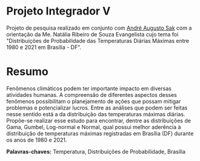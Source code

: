 # Projeto Integrador V

Projeto de pesquisa realizado em conjunto com [André Augusto Sak](https://github.com/AndreSak) com a orientação da Me. Natália Ribeiro de Souza Evangelista cujo tema foi "Distribuições de Probabilidade das Temperaturas Diárias Máximas entre 1980 e 2021 em Brasília - DF".

# Resumo

Fenômenos climáticos podem ter importante impacto em diversas atividades humanas. A compreensão de diferentes aspectos desses fenômenos possibilitam o planejamento de ações que possam mitigar problemas e potencializar lucros. Entre as análises que podem ser feitas nesse sentido está a da distribuição das temperaturas máximas diárias. Propõe-se realizar esse estudo para encontrar, dentre as distribuições de Gama, Gumbel, Log-normal e Normal, qual possui melhor aderência à distribuição de temperaturas máximas registradas em Brasília (DF) durante os anos de 1980 e 2021.

**Palavras-chaves:** Temperatura, Distribuições de Probabilidade, Brasília

